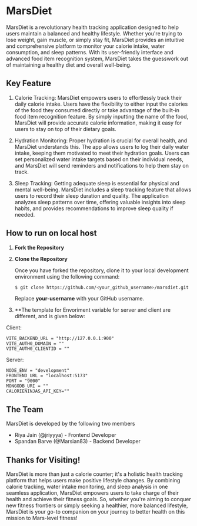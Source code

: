 # MarsDiet

MarsDiet is a revolutionary health tracking application designed to help users maintain a balanced and healthy lifestyle. Whether you're trying to lose weight, gain muscle, or simply stay fit, MarsDiet provides an intuitive and comprehensive platform to monitor your calorie intake, water consumption, and sleep patterns. With its user-friendly interface and advanced food item recognition system, MarsDiet takes the guesswork out of maintaining a healthy diet and overall well-being.


## Key Feature
1. Calorie Tracking: MarsDiet empowers users to effortlessly track their daily calorie intake. Users have the flexibility to either input the calories of the food they consumed directly or take advantage of the built-in food item recognition feature. By simply inputting the name of the food, MarsDiet will provide accurate calorie information, making it easy for users to stay on top of their dietary goals.

2. Hydration Monitoring: Proper hydration is crucial for overall health, and MarsDiet understands this. The app allows users to log their daily water intake, keeping them motivated to meet their hydration goals. Users can set personalized water intake targets based on their individual needs, and MarsDiet will send reminders and notifications to help them stay on track.

3. Sleep Tracking: Getting adequate sleep is essential for physical and mental well-being. MarsDiet includes a sleep tracking feature that allows users to record their sleep duration and quality. The application analyzes sleep patterns over time, offering valuable insights into sleep habits, and provides recommendations to improve sleep quality if needed.


## How to run on local host

1. **Fork the Repository**

2. **Clone the Repository**

   Once you have forked the repository, clone it to your local development environment using the following command:

   ```sh
   $ git clone https://github.com/<your_github_username>/marsdiet.git 
   ```

   Replace **your-username** with your GitHub username.

3. **The template for Envoriment variable for server and client are different, and is given below:

Client:
```
VITE_BACKEND_URL = "http://127.0.0.1:900"
VITE_AUTH0_DOMAIN = ""
VITE_AUTH0_CLIENTID = ""
```

Server: 
```
NODE_ENV = "development"
FRONTEND_URL = "localhost:5173"
PORT = "9000"
MONGODB_URI = ""
CALORIENINJAS_API_KEY=""
```

## The Team

MarsDiet is developed by the following two members

- Riya Jain (@jriyyya) - Frontend Developer
- Spandan Barve (@Marsian83) - Backend Developer

## Thanks for Visiting!
MarsDiet is more than just a calorie counter; it's a holistic health tracking platform that helps users make positive lifestyle changes. By combining calorie tracking, water intake monitoring, and sleep analysis in one seamless application, MarsDiet empowers users to take charge of their health and achieve their fitness goals. So, whether you're aiming to conquer new fitness frontiers or simply seeking a healthier, more balanced lifestyle, MarsDiet is your go-to companion on your journey to better health on this mission to Mars-level fitness!
